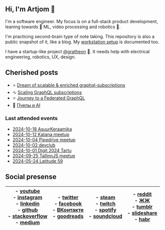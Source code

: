 ## Hi, I'm Artjom 👋

I'm a software engineer. My focus is on a full-stack product development, leaning towards 🔭 ML, video processing and robotics 🤖. 

I'm practicing second-brain type of note taking.
This repository is also a public snapshot of it, like a blog.
My [workstation setup](https://github.com/tot-ra/workstation) is documented too.

I have a startup-like project [@gratheon](https://github.com/Gratheon/web-app) 🐝. 
It needs help with electrical engineering, robotics, UX, design.

## Cherished posts
- ⭐️ [Dream of scalable & enriched graphql-subscriptions](eng/Dream%20of%20scalable%20&%20enriched%20graphql-subscriptions.md)
- ∿ [Scaling GraphQL subscriptions](rus/about/доклады/Scaling%20GraphQL%20subscriptions.md)
- ⭐️ [Journey to a Federated GraphQL](eng/Journey%20to%20a%20Federated%20GraphQL.md)
- 🐝 [Пчелы и AI](rus/about/доклады/Пчелы%20и%20AI.md)

### Last attended events
- [2024-10-18 AsuurKeraamika](eng/events/2024-10-18%20AsuurKeraamika.md)
- [2024-10-12 Katana meetup](eng/events/2024-10-12%20Katana%20meetup.md)
- [2024-10-04 Pipedrive meetup](eng/events/2024-10-04%20Pipedrive%20meetup.md)
- [2024-10-02 devclub](eng/events/2024-10-02%20devclub.md)
- [2024-10-01 Digit 2024 Tartu](eng/events/2024-10-01%20Digit%202024%20Tartu.md)
- [2024-09-25 TallinnJS meetup](eng/events/2024-09-25%20TallinnJS%20meetup.md)
- [2024-05-24 Latitude 59](eng/events/2024-05-24%20Latitude%2059.md)

## Social presense

| - [youtube](https://www.youtube.com/user/artkurapov/)<br>- [instagram](https://www.instagram.com/tot_ra/)<br>- [linkedin](https://www.linkedin.com/in/kurapov/)<br>- [github](https://github.com/tot_ra)<br>- [stackoverflow](https://stackoverflow.com/users/158448/artjom-kurapov?tab=profile)<br>- [medium](https://medium.com/@tot_ra) | - [twitter](https://twitter.com/tot_ra)<br>- [facebook](https://www.facebook.com/artkurapov)<br>- [ВКонтакте](https://vk.com/artkurapov)<br>- [goodreads](https://goodreads.com/tot_ra)<br> | - [steam](https://steamcommunity.com/id/tot_ra/)<br>- [twitch](https://www.twitch.tv/tot_ra/)<br>- [spotify](https://open.spotify.com/user/1176479585)<br>- [soundcloud](https://soundcloud.com/tot_ra)<br> | - [reddit](https://www.reddit.com/user/tot_ra/)<br>- [ЖЖ](https://tot-ra.livejournal.com/)<br>- [tumblr](https://www.tumblr.com/blog/pro)<br>- [slideshare](https://www.slideshare.net/totra/presentations)<br>- [habr](https://habr.com/ru/users/tot_ra/posts/) |
| ------------------------------------------------------------------------------------------------------------------------------------------------------------------------------------------------------------------------------------------------------------------------------------------------------------------------------------------ | ------------------------------------------------------------------------------------------------------------------------------------------------------------------------------------------- | ----------------------------------------------------------------------------------------------------------------------------------------------------------------------------------------------------------- | ---------------------------------------------------------------------------------------------------------------------------------------------------------------------------------------------------------------------------------------------------------------- |
